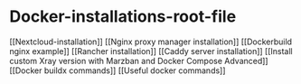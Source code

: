 # Docker-installations-root-file


[[Nextcloud-installation]]
[[Nginx proxy manager installation]]
[[Dockerbuild nginx example]]
[[Rancher installation]]
[[Caddy server installation]]
[[Install custom Xray version with Marzban and Docker Compose Advanced]]
[[Docker buildx commands]]
[[Useful docker commands]]